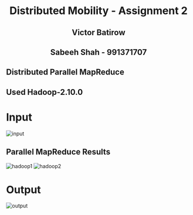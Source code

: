 <div align="center">

# Distributed Mobility - Assignment 2
## Victor Batirow
## Sabeeh Shah - 991371707

</div>

## Distributed Parallel MapReduce
## Used Hadoop-2.10.0

# Input
![input](https://user-images.githubusercontent.com/26603601/69598952-3af9f100-0fd9-11ea-8b6f-043a8f0e6e02.png)


## Parallel MapReduce Results
![hadoop1](https://user-images.githubusercontent.com/26603601/69598821-b27b5080-0fd8-11ea-866a-a126ce3c7b73.png)
![hadoop2](https://user-images.githubusercontent.com/26603601/69598822-b27b5080-0fd8-11ea-8b4a-68385f6ef06a.png)

# Output
![output](https://user-images.githubusercontent.com/26603601/69598923-1f8ee600-0fd9-11ea-98fc-a2a94f5e8567.png)

